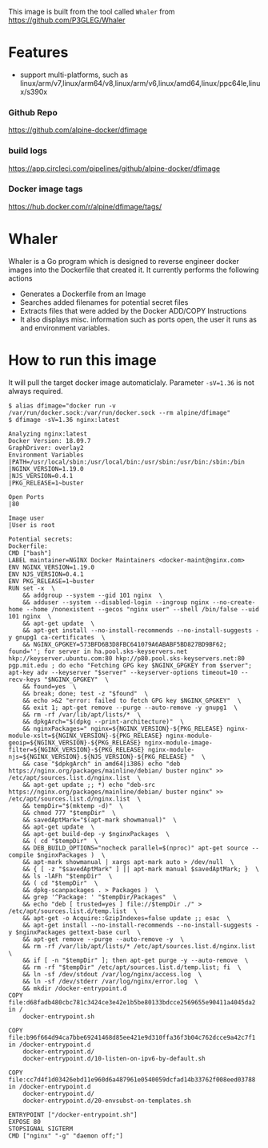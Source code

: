 This image is built from the tool called `Whaler` from https://github.com/P3GLEG/Whaler

# Features

* support multi-platforms, such as linux/arm/v7,linux/arm64/v8,linux/arm/v6,linux/amd64,linux/ppc64le,linux/s390x

### Github Repo
https://github.com/alpine-docker/dfimage

### build logs
https://app.circleci.com/pipelines/github/alpine-docker/dfimage

### Docker image tags
https://hub.docker.com/r/alpine/dfimage/tags/

# Whaler

Whaler is a Go program which is designed to reverse engineer docker images into the Dockerfile that created it. It currently performs the following actions

* Generates a Dockerfile from an Image
* Searches added filenames for potential secret files
* Extracts files that were added by the Docker ADD/COPY Instructions
* It also displays misc. information such as ports open, the user it runs as and environment variables.

# How to run this image 

It will pull the target docker image automaticlaly. Parameter `-sV=1.36` is not always required.

```
$ alias dfimage="docker run -v /var/run/docker.sock:/var/run/docker.sock --rm alpine/dfimage"
$ dfimage -sV=1.36 nginx:latest

Analyzing nginx:latest
Docker Version: 18.09.7
GraphDriver: overlay2
Environment Variables
|PATH=/usr/local/sbin:/usr/local/bin:/usr/sbin:/usr/bin:/sbin:/bin
|NGINX_VERSION=1.19.0
|NJS_VERSION=0.4.1
|PKG_RELEASE=1~buster

Open Ports
|80

Image user
|User is root

Potential secrets:
Dockerfile:
CMD ["bash"]
LABEL maintainer=NGINX Docker Maintainers <docker-maint@nginx.com>
ENV NGINX_VERSION=1.19.0
ENV NJS_VERSION=0.4.1
ENV PKG_RELEASE=1~buster
RUN set -x  \
	&& addgroup --system --gid 101 nginx  \
	&& adduser --system --disabled-login --ingroup nginx --no-create-home --home /nonexistent --gecos "nginx user" --shell /bin/false --uid 101 nginx  \
	&& apt-get update  \
	&& apt-get install --no-install-recommends --no-install-suggests -y gnupg1 ca-certificates  \
	&& NGINX_GPGKEY=573BFD6B3D8FBC641079A6ABABF5BD827BD9BF62; found=''; for server in ha.pool.sks-keyservers.net hkp://keyserver.ubuntu.com:80 hkp://p80.pool.sks-keyservers.net:80 pgp.mit.edu ; do echo "Fetching GPG key $NGINX_GPGKEY from $server"; apt-key adv --keyserver "$server" --keyserver-options timeout=10 --recv-keys "$NGINX_GPGKEY"  \
	&& found=yes  \
	&& break; done; test -z "$found"  \
	&& echo >&2 "error: failed to fetch GPG key $NGINX_GPGKEY"  \
	&& exit 1; apt-get remove --purge --auto-remove -y gnupg1  \
	&& rm -rf /var/lib/apt/lists/*  \
	&& dpkgArch="$(dpkg --print-architecture)"  \
	&& nginxPackages=" nginx=${NGINX_VERSION}-${PKG_RELEASE} nginx-module-xslt=${NGINX_VERSION}-${PKG_RELEASE} nginx-module-geoip=${NGINX_VERSION}-${PKG_RELEASE} nginx-module-image-filter=${NGINX_VERSION}-${PKG_RELEASE} nginx-module-njs=${NGINX_VERSION}.${NJS_VERSION}-${PKG_RELEASE} "  \
	&& case "$dpkgArch" in amd64|i386) echo "deb https://nginx.org/packages/mainline/debian/ buster nginx" >> /etc/apt/sources.list.d/nginx.list  \
	&& apt-get update ;; *) echo "deb-src https://nginx.org/packages/mainline/debian/ buster nginx" >> /etc/apt/sources.list.d/nginx.list  \
	&& tempDir="$(mktemp -d)"  \
	&& chmod 777 "$tempDir"  \
	&& savedAptMark="$(apt-mark showmanual)"  \
	&& apt-get update  \
	&& apt-get build-dep -y $nginxPackages  \
	&& ( cd "$tempDir"  \
	&& DEB_BUILD_OPTIONS="nocheck parallel=$(nproc)" apt-get source --compile $nginxPackages )  \
	&& apt-mark showmanual | xargs apt-mark auto > /dev/null  \
	&& { [ -z "$savedAptMark" ] || apt-mark manual $savedAptMark; }  \
	&& ls -lAFh "$tempDir"  \
	&& ( cd "$tempDir"  \
	&& dpkg-scanpackages . > Packages )  \
	&& grep '^Package: ' "$tempDir/Packages"  \
	&& echo "deb [ trusted=yes ] file://$tempDir ./" > /etc/apt/sources.list.d/temp.list  \
	&& apt-get -o Acquire::GzipIndexes=false update ;; esac  \
	&& apt-get install --no-install-recommends --no-install-suggests -y $nginxPackages gettext-base curl  \
	&& apt-get remove --purge --auto-remove -y  \
	&& rm -rf /var/lib/apt/lists/* /etc/apt/sources.list.d/nginx.list  \
	&& if [ -n "$tempDir" ]; then apt-get purge -y --auto-remove  \
	&& rm -rf "$tempDir" /etc/apt/sources.list.d/temp.list; fi  \
	&& ln -sf /dev/stdout /var/log/nginx/access.log  \
	&& ln -sf /dev/stderr /var/log/nginx/error.log  \
	&& mkdir /docker-entrypoint.d
COPY file:d68fadb480cbc781c3424ce3e42e1b5be80133bdcce2569655e90411a4045da2 in /
	docker-entrypoint.sh

COPY file:b96f664d94ca7bbe69241468d85ee421e9d310ffa36f3b04c762dcce9a42c7f1 in /docker-entrypoint.d
	docker-entrypoint.d/
	docker-entrypoint.d/10-listen-on-ipv6-by-default.sh

COPY file:cc7d4f1d03426ebd11e960d6a487961e0540059dcfad14b33762f008eed03788 in /docker-entrypoint.d
	docker-entrypoint.d/
	docker-entrypoint.d/20-envsubst-on-templates.sh

ENTRYPOINT ["/docker-entrypoint.sh"]
EXPOSE 80
STOPSIGNAL SIGTERM
CMD ["nginx" "-g" "daemon off;"]
```
